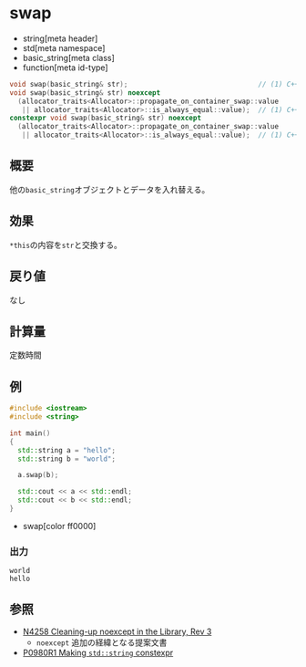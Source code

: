 # swap
* string[meta header]
* std[meta namespace]
* basic_string[meta class]
* function[meta id-type]

```cpp
void swap(basic_string& str);                                // (1) C++03
void swap(basic_string& str) noexcept
  (allocator_traits<Allocator>::propagate_on_container_swap::value
   || allocator_traits<Allocator>::is_always_equal::value);  // (1) C++17
constexpr void swap(basic_string& str) noexcept
  (allocator_traits<Allocator>::propagate_on_container_swap::value
   || allocator_traits<Allocator>::is_always_equal::value);  // (1) C++20
```

## 概要
他の`basic_string`オブジェクトとデータを入れ替える。


## 効果
`*this`の内容を`str`と交換する。


## 戻り値
なし


## 計算量
定数時間


## 例
```cpp example
#include <iostream>
#include <string>

int main()
{
  std::string a = "hello";
  std::string b = "world";

  a.swap(b);

  std::cout << a << std::endl;
  std::cout << b << std::endl;
}
```
* swap[color ff0000]

### 出力
```
world
hello
```

## 参照
- [N4258 Cleaning-up noexcept in the Library, Rev 3](http://www.open-std.org/jtc1/sc22/wg21/docs/papers/2014/n4258.pdf)
    - `noexcept` 追加の経緯となる提案文書
- [P0980R1 Making `std::string` constexpr](https://www.open-std.org/jtc1/sc22/wg21/docs/papers/2019/p0980r1.pdf)
